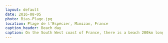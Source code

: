 ```yaml
---
layout: default
date: 2016-08-05
photo: Bias-Plage.jpg
location: Plage de l'Espécier, Mimizan, France
caption_header: Beach day
caption: On the South West coast of France, there is a beach 200km long. On the left side the Atlantic ocean, in the middle the beach with a sand dune and on the right side one of the biggest forest in Europe! Photo taken from the dune.
---
```

